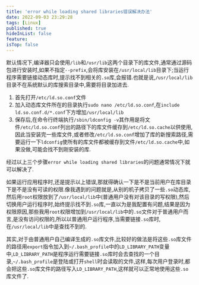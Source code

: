 ```yaml
---
title: 'error while loading shared libraries错误解决办法'
date: 2022-09-03 23:29:28
tags: [Linux]
published: true
hideInList: false
feature: 
isTop: false
---
```

默认情况下,编译器只会使用`/lib`和`/usr/lib`这两个目录下的库文件,通常通过源码包进行安装时,如果不指定`--prefix`,会将库安装在`/usr/local/lib`目录下;当运行程序需要链接动态库时,提示找不到相关的`.so`库,会报错.也就是说,`/usr/local/lib`目录不在系统默认的库搜索目录中,需要将目录加进去.

1. 首先打开`/etc/ld.so.conf`文件
2. 加入动态库文件所在的目录执行`sudo nano /etc/ld.so.conf`,在`include ld.so.conf.d/*.conf`下方增加`/usr/local/lib`
3. 保存后,在命令行终端执行`/sbin/ldconfig -v`其作用是将文件`/etc/ld.so.conf`列出的路径下的库文件缓存到`/etc/ld.so.cache`以供使用,因此当安装完一些库文件,或者修改`/etc/ld.so.conf`增加了库的新搜索路径,需要运行一下`ldconfig`使所有的库文件都被缓存到文件`/etc/ld.so.cache`中,如果没做,可能会找不到刚安装的库.

经过以上三个步骤`error while loading shared libraries`的问题通常情况下就可以解决了.

如果运行应用程序时,还是提示以上错误,那就得确认一下是不是当前用户在库目录下是不是没有可读的权限.像我遇到的问题就是,从别的机子拷贝了一些`.so`动态库,然后用`root`权限放到了`/usr/local/lib`中(普通用户没有对该目录的写权限),然后切换用户运行程序时,始终提示找不到`.so`库,一直以为是我配置有问题,结果是因为权限原因,那些我用`root`权限增加到`/usr/local/lib`中的`.so`文件对于普通用户而言,是没有访问权限的,所以以普通用户运行程序,当需要链接`.so`库时,在`/usr/local/lib`中是查找不到的.

其实,对于由普通用户自己编译生成的`.so`库文件,比较好的做法是将这些`.so`库文件的路径用`export`指令加入到`~/.bash_profile`中的`LD_LIBRARY_PATH`变量中,`LD_LIBRARY_PATH`是程序运行需要链接`.so`库时会去查找的一个目录,`~/.bash_profile`是登陆或打开`shell`时会读取的文件,这样,每次用户登录时,都会把这些`.so`库文件的路径写入`LD_LIBRARY_PATH`,这样就可以正常地使用这些`.so`库文件了.
